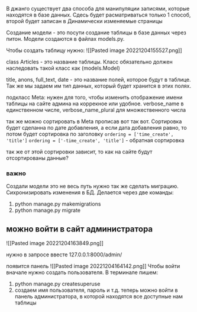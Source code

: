 В джанго существует два способа для манипуляции записями, которые находятся в базе данных. Сдесь будет расматриваться только 1 способ, второй будет записан в Динамически изменяемые страницы

Создание модели - это посути создание таблицы в базе данных через питон. Модели создаются в файлах models.py.

Чтобы создать таблицу нужно:
![[Pasted image 20221204155527.png]]

class Articles - это название таблицы. Класс обязательно должен наследовать такой класс как (models.Model)

title, anons, full_text, date - это название полей, которое будут в таблице. Так же мы задаем им тип данных, который будет хранится в этих полях.

подкласс Meta: нужен для того, чтобы изменить отображение имени таблицы на сайте админа на коррекное или удобное. verbose_name в единственном числе,  verbose_name_plural для множественного числа

так же можно сортировать в Meta прописав вот так вот. Сортировка будет сделанна по дате добавления, а если дата добавления равно, то потом будет сортировка по заголовку
`ordering = ['time_create', 'title']`
`ordering = ['-time_create', 'title']` - обратная сортировка

так же от этой сортировки зависит, то как на сайте будут отсортированы данные?


### важно

Создали модели это не весь путь нужно так же сделать миграцию. Сихронизировать изменения в БД. Делается через две команды:
1) python manage.py makemigrations
2) python manage.py migrate


## можно войти в сайт администратора

![[Pasted image 20221204163849.png]]

нужно в запросе ввесте 127.0.0.1:8000/admin/

появится панель 
![[Pasted image 20221204164142.png]]
Чтобы войти вначале нужно создать пользователя. В терминале пишем:
1) python manage.py createsuperuse
2) создаем имя пользователя, пароль и т.д.
теперь можно войти в панель администратора, в которой находятся все доступные нам таблицы 